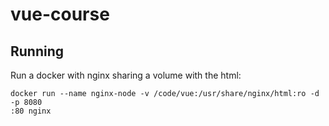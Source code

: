 # vue-course

## Running
Run a docker with nginx sharing a volume with the html:
```
docker run --name nginx-node -v /code/vue:/usr/share/nginx/html:ro -d -p 8080
:80 nginx
```


